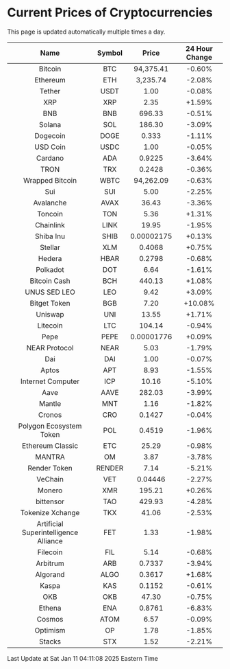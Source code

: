 # Current Prices of Cryptocurrencies
This page is updated automatically multiple times a day.

| Name | Symbol | Price | 24 Hour Change |
| :---: |:---:| :---: | :---: |
| Bitcoin | BTC | 94,375.41 | -0.60% |
| Ethereum | ETH | 3,235.74 | -2.08% |
| Tether | USDT | 1.00 | -0.08% |
| XRP | XRP | 2.35 | +1.59% |
| BNB | BNB | 696.33 | -0.51% |
| Solana | SOL | 186.30 | -3.09% |
| Dogecoin | DOGE | 0.333 | -1.11% |
| USD Coin | USDC | 1.00 | -0.05% |
| Cardano | ADA | 0.9225 | -3.64% |
| TRON | TRX | 0.2428 | -0.36% |
| Wrapped Bitcoin | WBTC | 94,262.09 | -0.63% |
| Sui | SUI | 5.00 | -2.25% |
| Avalanche | AVAX | 36.43 | -3.36% |
| Toncoin | TON | 5.36 | +1.31% |
| Chainlink | LINK | 19.95 | -1.95% |
| Shiba Inu | SHIB | 0.00002175 | +0.13% |
| Stellar | XLM | 0.4068 | +0.75% |
| Hedera | HBAR | 0.2798 | -0.68% |
| Polkadot | DOT | 6.64 | -1.61% |
| Bitcoin Cash | BCH | 440.13 | +1.08% |
| UNUS SED LEO | LEO | 9.42 | +3.09% |
| Bitget Token | BGB | 7.20 | +10.08% |
| Uniswap | UNI | 13.55 | +1.71% |
| Litecoin | LTC | 104.14 | -0.94% |
| Pepe | PEPE | 0.00001776 | +0.09% |
| NEAR Protocol | NEAR | 5.03 | -1.79% |
| Dai | DAI | 1.00 | -0.07% |
| Aptos | APT | 8.93 | -1.55% |
| Internet Computer | ICP | 10.16 | -5.10% |
| Aave | AAVE | 282.03 | -3.99% |
| Mantle | MNT | 1.16 | -1.82% |
| Cronos | CRO | 0.1427 | -0.04% |
| Polygon Ecosystem Token | POL | 0.4519 | -1.96% |
| Ethereum Classic | ETC | 25.29 | -0.98% |
| MANTRA | OM | 3.87 | -3.78% |
| Render Token | RENDER | 7.14 | -5.21% |
| VeChain | VET | 0.04446 | -2.27% |
| Monero | XMR | 195.21 | +0.26% |
| bittensor | TAO | 429.93 | -4.28% |
| Tokenize Xchange | TKX | 41.06 | -2.53% |
| Artificial Superintelligence Alliance | FET | 1.33 | -1.98% |
| Filecoin | FIL | 5.14 | -0.68% |
| Arbitrum | ARB | 0.7337 | -3.94% |
| Algorand | ALGO | 0.3617 | +1.68% |
| Kaspa | KAS | 0.1152 | -0.61% |
| OKB | OKB | 47.30 | -0.75% |
| Ethena | ENA | 0.8761 | -6.83% |
| Cosmos | ATOM | 6.57 | -0.09% |
| Optimism | OP | 1.78 | -1.85% |
| Stacks | STX | 1.52 | -2.21% |

Last Update at Sat Jan 11 04:11:08 2025 Eastern Time